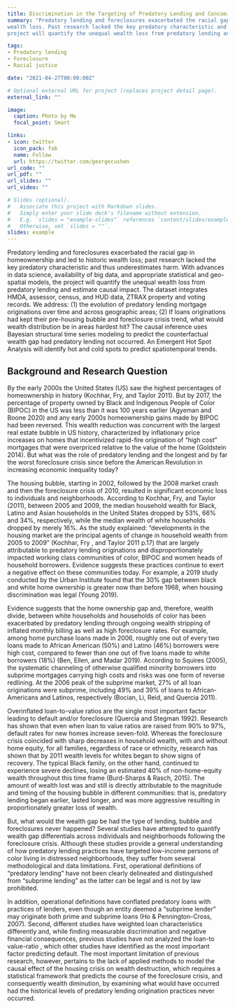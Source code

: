 ```yaml
---
title: Discrimination in the Targeting of Predatory Lending and Concomitant Foreclosures as Predictor of Historic Levels of Wealth Loss
summary: "Predatory lending and foreclosures exacerbated the racial gap in home ownership and led to historic
wealth loss. Past research lacked the key predatory characteristic and thus underestimates the magnitude of harm done particularly to communities of color. With advances in data science, availability of big data, and appropriate statistical and geospatial models, the
project will quantify the unequal wealth loss from predatory lending and estimate causal impact."

tags:
- Predatory lending
- Foreclosure
- Racial justice

date: "2021-04-27T00:00:00Z"

# Optional external URL for project (replaces project detail page).
external_link: ""

image:
  caption: Photo by Me
  focal_point: Smart

links:
- icon: twitter
  icon_pack: fab
  name: Follow
  url: https://twitter.com/georgecushen
url_code: ""
url_pdf: ""
url_slides: ""
url_video: ""

# Slides (optional).
#   Associate this project with Markdown slides.
#   Simply enter your slide deck's filename without extension.
#   E.g. `slides = "example-slides"` references `content/slides/example-slides.md`.
#   Otherwise, set `slides = ""`.
slides: example
---
```


Predatory lending and foreclosures exacerbated the racial gap in homeownership and led to historic
wealth loss; past research lacked the key predatory characteristic and thus underestimates harm. With
advances in data science, availability of big data, and appropriate statistical and geo-spatial models, the
project will quantify the unequal wealth loss from predatory lending and estimate causal impact. The
dataset integrates HMDA, assessor, census, and HUD data, ZTRAX property and voting records. We
address: (1) the evolution of predatory lending mortgage originations over time and across geographic
areas; (2) If loans originations had kept their pre-housing bubble and foreclosure crisis trend, what would
wealth distribution be in areas hardest hit? The causal inference uses Bayesian structural time series
modeling to predict the counterfactual wealth gap had predatory lending not occurred. An Emergent Hot
Spot Analysis will identify hot and cold spots to predict spatiotemporal trends.

## Background and Research Question
By the early 2000s the United States (US) saw the highest percentages of homeownership in
history (Kochhar, Fry, and Taylor 2011). But by 2017, the percentage of property owned by Black and
Indigenous People of Color (BIPOC) in the US was less than it was 100 years earlier (Agyeman and
Boone 2020) and any early 2000s homeownership gains made by BIPOC had been reversed. This wealth
reduction was concurrent with the largest real estate bubble in US history, characterized by inflationary 
price increases on homes that incentivized rapid-fire origination of “high cost” mortgages that were 
overpriced relative to the value of the home (Goldstein 2014). But what was the role of predatory lending
and the longest and by far the worst foreclosure crisis since before the American Revolution in increasing
economic inequality today?


The housing bubble, starting in 2002, followed by the 2008 market crash and then the foreclosure
crisis of 2010, resulted in significant economic loss to individuals and neighborhoods. According to
Kochhar, Fry, and Taylor (2011), between 2005 and 2009, the median household wealth for Black, Latino 
and Asian households in the United States dropped by 53%, 66% and 34%, respectively, while the
median wealth of white households dropped by merely 16%. As the study explained: “developments in 
the housing market are the principal agents of change in household wealth from 2005 to 2009” (Kochhar, 
Fry , and Taylor 2011 p.17) that are largely attributable to predatory lending originations and
disproportionately impacted working class communities of color, BIPOC and women heads of household 
borrowers. Evidence suggests these practices continue to exert a negative effect on these communities 
today. For example, a 2019 study conducted by the Urban Institute found that the 30% gap between black 
and white home ownership is greater now than before 1968, when housing discrimination was legal
(Young 2019).


Evidence suggests that the home ownership gap and, therefore, wealth divide, between white
households and households of color has been exacerbated by predatory lending through ongoing wealth stripping of inflated monthly billing as well as high foreclosure rates. For example, among home purchase loans made in 2006, roughly one out of every two loans made to African American (50%) and Latino 
(46%) borrowers were high cost, compared to fewer than one out of five loans made to white borrowers 
(18%) (Ben, Ellen, and Madar 2019). According to Squires (2005), the systematic channeling of 
otherwise qualified minority borrowers into subprime mortgages carrying high costs and risks was one 
form of reverse redlining. At the 2006 peak of the subprime market, 27% of all loan originations were 
subprime, including 49% and 39% of loans to African-Americans and Latinos, respectively (Bocian, Li, 
Reid, and Quercia 2011).


Overinflated loan-to-value ratios are the single most important factor leading to default and/or 
foreclosure (Quercia and Stegman 1992). Research has shown that even when loan to value ratios are raised from 90% to 97%, default rates for new homes increase seven-fold. Whereas the foreclosure crisis
coincided with sharp decreases in household wealth, with and without home equity, for all families, 
regardless of race or ethnicity, research has shown that by 2011 wealth levels for whites began to show
signs of recovery. The typical Black family, on the other hand, continued to experience severe declines,
losing an estimated 40% of non-home-equity wealth throughout this time frame (Burd-Sharps & Rasch,
2015). The amount of wealth lost was and still is directly attributable to the magnitude and timing of the
housing bubble in different communities: that is, predatory lending began earlier, lasted longer, and was
more aggressive resulting in proportionately greater loss of wealth.

But, what would the wealth gap be had the type of lending, bubble and foreclosures never
happened? Several studies have attempted to quantify wealth gap differentials across individuals and
neighborhoods following the foreclosure crisis. Although these studies provide a general understanding of
how predatory lending practices have targeted low-income persons of color living in distressed
neighborhoods, they suffer from several methodological and data limitations. First, operational definitions
of “predatory lending” have not been clearly delineated and distinguished from “subprime lending” as
the latter can be legal and is not by law prohibited.


In addition, operational definitions have conflated
predatory loans with practices of lenders, even though an entity deemed a “subprime lender” may 
originate both prime and subprime loans (Ho & Pennington-Cross, 2007). Second, different studies have 
weighted loan characteristics differently and, while finding measurable discrimination and negative 
financial consequences, previous studies have not analyzed the loan-to value-ratio , which other studies 
have identified as the most important factor predicting default. The most important limitation of previous
research, however, pertains to the lack of applied methods to model the causal effect of the housing crisis
on wealth destruction, which requires a statistical framework that predicts the course of the foreclosure
crisis, and consequently wealth diminution, by examining what would have occurred had the historical
levels of predatory lending origination practices never occurred.

